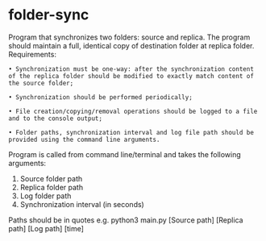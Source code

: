 # folder-sync

Program that synchronizes two folders: source and replica. The program should maintain a full, identical copy of destination folder at replica folder.
Requirements:

    • Synchronization must be one-way: after the synchronization content of the replica folder should be modified to exactly match content of the source folder;

    • Synchronization should be performed periodically;

    • File creation/copying/removal operations should be logged to a file and to the console output;

    • Folder paths, synchronization interval and log file path should be provided using the command line arguments.

Program is called from command line/terminal and takes the following arguments:
1. Source folder path
2. Replica folder path
3. Log folder path
4. Synchronization interval (in seconds)

Paths should be in quotes
e.g. python3 main.py [Source path] [Replica path] [Log path] [time]